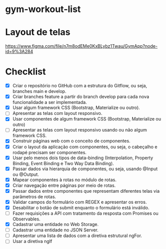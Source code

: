 # gym-workout-list

# Layout de telas
https://www.figma.com/file/n7m8odEMe0KxBLybz1Twau/GymApp?node-id=9%3A284

# Checklist

- [x] Criar o repositório no GitHub com a estrutura do Gitflow, ou seja, branches main e develop.
- [x] Criar branches feature a partir do branch develop para cada nova funcionalidade a ser implementada. 
- [x] Usar algum framework CSS (Bootstrap, Materialize ou outro).
- [ ] Apresentar as telas com layout responsivo.
- [x] Usar componentes de algum framework CSS (Bootstrap, Materialize ou outro)
- [ ] Apresentar as telas com layout responsivo usando ou não algum framework CSS.
- [x] Construir páginas web com o conceito de componentes.
- [x] Criar o layout da aplicação com componentes, ou seja, o cabeçalho e rodapé precisam ser componentes.
- [x] Usar pelo menos dois tipos de data-binding (Interpolation, Property Binding, Event Binding e Two Way Data Binding).
- [x] Passar dados via hierarquia de componentes, ou seja, usando @Input ou @Output.
- [x] Mapear componentes à rotas no módulo de rotas.
- [x] Criar navegação entre páginas por meio de rotas.
- [x] Passar dados entre componentes que representam diferentes telas via parâmetros de rotas.
- [x] Validar campos do formulário com REGEX e apresentar os erros.
- [x] Desabilitar o botão de submit enquanto o formulário está inválido.
- [ ] Fazer requisições a API com tratamento da resposta com Promises ou Observables.
- [x] Cadastrar uma entidade no Web Storage.
- [ ] Cadastrar uma entidade no JSON Server.
- [ ] Apresentar uma lista de dados com a diretiva estrutural ngFor.
- [ ] Usar a diretiva ngIf
